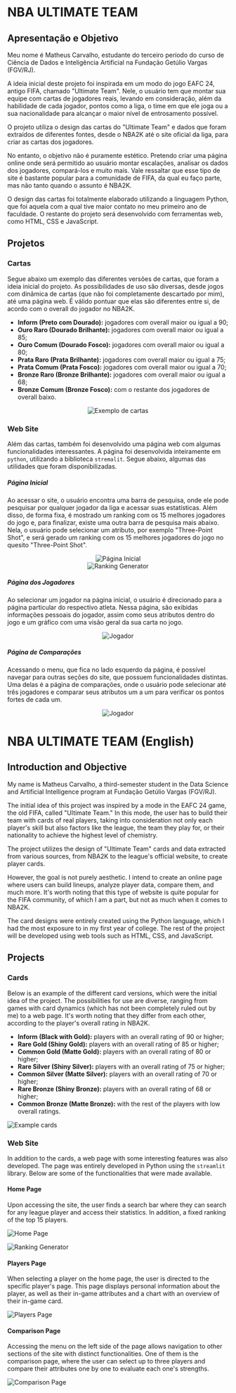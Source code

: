 # NBA ULTIMATE TEAM
## Apresentação e Objetivo

Meu nome é Matheus Carvalho, estudante do terceiro período do curso de Ciência de Dados e Inteligência Artificial na Fundação Getúlio Vargas (FGV/RJ).

A ideia inicial deste projeto foi inspirada em um modo do jogo EAFC 24, antigo FIFA, chamado "Ultimate Team". Nele, o usuário tem que montar sua equipe com cartas de jogadores reais, levando em consideração, além da habilidade de cada jogador, pontos como a liga, o time em que ele joga ou a sua nacionalidade para alcançar o maior nível de entrosamento possível.

O projeto utiliza o design das cartas do "Ultimate Team" e dados que foram extraídos de diferentes fontes, desde o NBA2K até o site oficial da liga, para criar as cartas dos jogadores.

No entanto, o objetivo não é puramente estético. Pretendo criar uma página online onde será permitido ao usuário montar escalações, analisar os dados dos jogadores, compará-los e muito mais. Vale ressaltar que esse tipo de site é bastante popular para a comunidade de FIFA, da qual eu faço parte, mas não tanto quando o assunto é NBA2K.

O design das cartas foi totalmente elaborado utilizando a linguagem Python, que foi aquela com a qual tive maior contato no meu primeiro ano de faculdade. O restante do projeto será desenvolvido com ferramentas web, como HTML, CSS e JavaScript.

## Projetos
### Cartas
Segue abaixo um exemplo das diferentes versões de cartas, que foram a ideia inicial do projeto. As possibilidades de uso são diversas, desde jogos com dinâmica de cartas (que não foi completamente descartado por mim), até uma página web. É válido pontuar que elas são diferentes entre si, de acordo com o overall do jogador no NBA2K.

- **Inform (Preto com Dourado):** jogadores com overall maior ou igual a 90;
- **Ouro Raro (Dourado Brilhante):** jogadores com overall maior ou igual a 85;
- **Ouro Comum (Dourado Fosco):** jogadores com overall maior ou igual a 80;
- **Prata Raro (Prata Brilhante):** jogadores com overall maior ou igual a 75;
- **Prata Comum (Prata Fosco):** jogadores com overall maior ou igual a 70;
- **Bronze Raro (Bronze Brilhante):** jogadores com overall maior ou igual a 68;
- **Bronze Comum (Bronze Fosco):** com o restante dos jogadores de overall baixo.

<div style="text-align:center">
    <img src="https://raw.githubusercontent.com/MatCarvalho21/NBA_ultimate_team/main/main/assets/images/example_full_cards.png?token=GHSAT0AAAAAACM43EKOJTGTTTLBX4PEXMNQZNKRFXQ" alt="Exemplo de cartas" />
</div>

### Web Site
Além das cartas, também foi desenvolvido uma página web com algumas funcionalidades interessantes. A página foi desenvolvida inteiramente em `python`, utilizando a biblioteca `stremalit`. Segue abaixo, algumas das utilidades que foram disponibilizadas. 
##### Página Inicial
Ao acessar o site, o usuário encontra uma barra de pesquisa, onde ele pode pesquisar por qualquer jogador da liga e acessar suas estatísticas. Além disso, de forma fixa, é mostrado um ranking com os 15 melhores jogadores do jogo e, para finalizar, existe uma outra barra de pesquisa mais abaixo. Nela, o usuário pode selecionar um atributo, por exemplo "Three-Point Shot", e será gerado um ranking com os 15 melhores jogadores do jogo no quesito "Three-Point Shot".

<div style="text-align:center">
    <img src="https://raw.githubusercontent.com/MatCarvalho21/NBA_ultimate_team/main/main/assets/images/page/screenshots/home.png?token=GHSAT0AAAAAACM43EKOFSDXKE5PGNQYPF7EZNLFMBQ" alt="Página Inicial" />
</div>

<div style="text-align:center">
    <img src="https://raw.githubusercontent.com/MatCarvalho21/NBA_ultimate_team/main/main/assets/images/page/screenshots/ranking.png?token=GHSAT0AAAAAACM43EKPIAWCZ5N7JW3Z7NMIZNLFMDA" alt="Ranking Generator" />
</div>

##### Página dos Jogadores
Ao selecionar um jogador na página inicial, o usuário é direcionado para a página particular do respectivo atleta. Nessa página, são exibidas informações pessoais do jogador, assim como seus atributos dentro do jogo e um gráfico com uma visão geral da sua carta no jogo. 

<div style="text-align:center">
    <img src="https://raw.githubusercontent.com/MatCarvalho21/NBA_ultimate_team/main/main/assets/images/page/screenshots/player_page.png?token=GHSAT0AAAAAACM43EKOFMKL6UIJWJPMW5HSZNLFMEA" alt="Jogador" />
</div>


##### Página de Comparações
Acessando o menu, que fica no lado esquerdo da página, é possível navegar para outras seções do site, que possuem funcionalidades distintas. Uma delas é a página de comparações, onde o usuário pode selecionar até três jogadores e comparar seus atributos um a um para verificar os pontos fortes de cada um.

<div style="text-align:center">
    <img src="https://raw.githubusercontent.com/MatCarvalho21/NBA_ultimate_team/main/main/assets/images/page/screenshots/comparacao.png?token=GHSAT0AAAAAACM43EKOS4KVJ5T3RQVCVBEOZNLFMFQ" alt="Jogador" />
</div>


# NBA ULTIMATE TEAM (English)
## Introduction and Objective

My name is Matheus Carvalho, a third-semester student in the Data Science and Artificial Intelligence program at Fundação Getúlio Vargas (FGV/RJ).

The initial idea of this project was inspired by a mode in the EAFC 24 game, the old FIFA, called "Ultimate Team." In this mode, the user has to build their team with cards of real players, taking into consideration not only each player's skill but also factors like the league, the team they play for, or their nationality to achieve the highest level of chemistry.

The project utilizes the design of "Ultimate Team" cards and data extracted from various sources, from NBA2K to the league's official website, to create player cards.

However, the goal is not purely aesthetic. I intend to create an online page where users can build lineups, analyze player data, compare them, and much more. It's worth noting that this type of website is quite popular for the FIFA community, of which I am a part, but not as much when it comes to NBA2K.

The card designs were entirely created using the Python language, which I had the most exposure to in my first year of college. The rest of the project will be developed using web tools such as HTML, CSS, and JavaScript.

## Projects
### Cards
Below is an example of the different card versions, which were the initial idea of the project. The possibilities for use are diverse, ranging from games with card dynamics (which has not been completely ruled out by me) to a web page. It's worth noting that they differ from each other, according to the player's overall rating in NBA2K.

- **Inform (Black with Gold):** players with an overall rating of 90 or higher;
- **Rare Gold (Shiny Gold):** players with an overall rating of 85 or higher;
- **Common Gold (Matte Gold):** players with an overall rating of 80 or higher;
- **Rare Silver (Shiny Silver):** players with an overall rating of 75 or higher;
- **Common Silver (Matte Silver):** players with an overall rating of 70 or higher;
- **Rare Bronze (Shiny Bronze):** players with an overall rating of 68 or higher;
- **Common Bronze (Matte Bronze):** with the rest of the players with low overall ratings.

![Example cards](https://raw.githubusercontent.com/MatCarvalho21/NBA_ultimate_team/main/main/assets/images/example_full_cards.png?token=GHSAT0AAAAAACM43EKOJTGTTTLBX4PEXMNQZNKRFXQ)

### Web Site
In addition to the cards, a web page with some interesting features was also developed. The page was entirely developed in Python using the `streamlit` library. Below are some of the functionalities that were made available.

#### Home Page
Upon accessing the site, the user finds a search bar where they can search for any league player and access their statistics. In addition, a fixed ranking of the top 15 players.

![Home Page](https://raw.githubusercontent.com/MatCarvalho21/NBA_ultimate_team/main/main/assets/images/page/screenshots/home.png?token=GHSAT0AAAAAACM43EKOFSDXKE5PGNQYPF7EZNLFMBQ)

![Ranking Generator](https://raw.githubusercontent.com/MatCarvalho21/NBA_ultimate_team/main/main/assets/images/page/screenshots/ranking.png?token=GHSAT0AAAAAACM43EKPIAWCZ5N7JW3Z7NMIZNLFMDA)

#### Players Page
When selecting a player on the home page, the user is directed to the specific player's page. This page displays personal information about the player, as well as their in-game attributes and a chart with an overview of their in-game card.

![Players Page](https://raw.githubusercontent.com/MatCarvalho21/NBA_ultimate_team/main/main/assets/images/page/screenshots/player_page.png?token=GHSAT0AAAAAACM43EKOFMKL6UIJWJPMW5HSZNLFMEA)

#### Comparison Page
Accessing the menu on the left side of the page allows navigation to other sections of the site with distinct functionalities. One of them is the comparison page, where the user can select up to three players and compare their attributes one by one to evaluate each one's strengths.

![Comparison Page](https://raw.githubusercontent.com/MatCarvalho21/NBA_ultimate_team/main/main/assets/images/page/screenshots/comparacao.png?token=GHSAT0AAAAAACM43EKOS4KVJ5T3RQVCVBEOZNLFMFQ)
